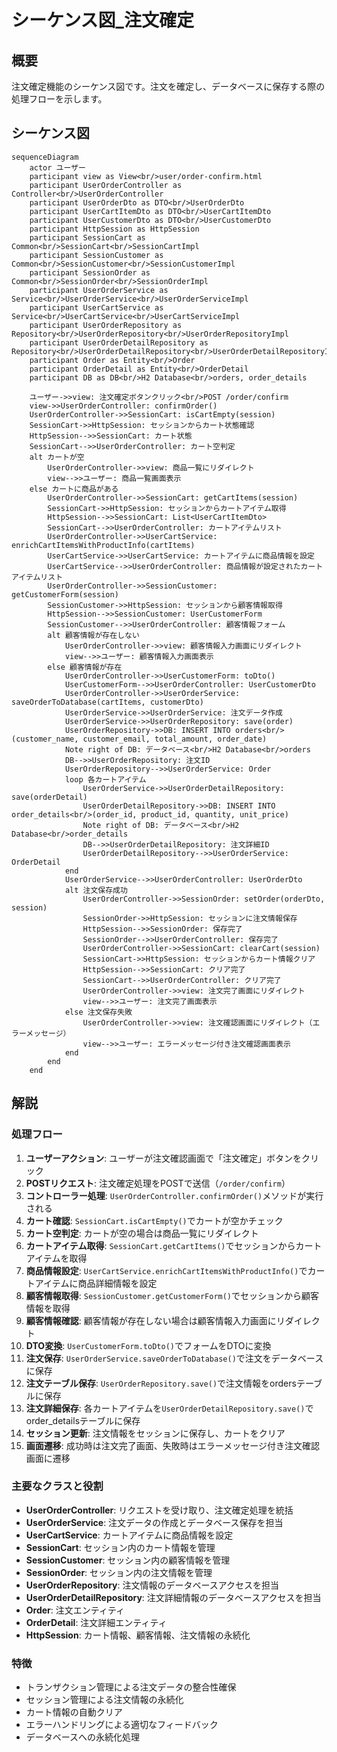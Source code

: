 # シーケンス図_注文確定

## 概要
注文確定機能のシーケンス図です。注文を確定し、データベースに保存する際の処理フローを示します。

## シーケンス図

```mermaid
sequenceDiagram
    actor ユーザー
    participant view as View<br/>user/order-confirm.html
    participant UserOrderController as Controller<br/>UserOrderController
    participant UserOrderDto as DTO<br/>UserOrderDto
    participant UserCartItemDto as DTO<br/>UserCartItemDto
    participant UserCustomerDto as DTO<br/>UserCustomerDto
    participant HttpSession as HttpSession
    participant SessionCart as Common<br/>SessionCart<br/>SessionCartImpl
    participant SessionCustomer as Common<br/>SessionCustomer<br/>SessionCustomerImpl
    participant SessionOrder as Common<br/>SessionOrder<br/>SessionOrderImpl
    participant UserOrderService as Service<br/>UserOrderService<br/>UserOrderServiceImpl
    participant UserCartService as Service<br/>UserCartService<br/>UserCartServiceImpl
    participant UserOrderRepository as Repository<br/>UserOrderRepository<br/>UserOrderRepositoryImpl
    participant UserOrderDetailRepository as Repository<br/>UserOrderDetailRepository<br/>UserOrderDetailRepositoryImpl
    participant Order as Entity<br/>Order
    participant OrderDetail as Entity<br/>OrderDetail
    participant DB as DB<br/>H2 Database<br/>orders, order_details

    ユーザー->>view: 注文確定ボタンクリック<br/>POST /order/confirm
    view->>UserOrderController: confirmOrder()
    UserOrderController->>SessionCart: isCartEmpty(session)
    SessionCart->>HttpSession: セッションからカート状態確認
    HttpSession-->>SessionCart: カート状態
    SessionCart-->>UserOrderController: カート空判定
    alt カートが空
        UserOrderController->>view: 商品一覧にリダイレクト
        view-->>ユーザー: 商品一覧画面表示
    else カートに商品がある
        UserOrderController->>SessionCart: getCartItems(session)
        SessionCart->>HttpSession: セッションからカートアイテム取得
        HttpSession-->>SessionCart: List<UserCartItemDto>
        SessionCart-->>UserOrderController: カートアイテムリスト
        UserOrderController->>UserCartService: enrichCartItemsWithProductInfo(cartItems)
        UserCartService->>UserCartService: カートアイテムに商品情報を設定
        UserCartService-->>UserOrderController: 商品情報が設定されたカートアイテムリスト
        UserOrderController->>SessionCustomer: getCustomerForm(session)
        SessionCustomer->>HttpSession: セッションから顧客情報取得
        HttpSession-->>SessionCustomer: UserCustomerForm
        SessionCustomer-->>UserOrderController: 顧客情報フォーム
        alt 顧客情報が存在しない
            UserOrderController->>view: 顧客情報入力画面にリダイレクト
            view-->>ユーザー: 顧客情報入力画面表示
        else 顧客情報が存在
            UserOrderController->>UserCustomerForm: toDto()
            UserCustomerForm-->>UserOrderController: UserCustomerDto
            UserOrderController->>UserOrderService: saveOrderToDatabase(cartItems, customerDto)
            UserOrderService->>UserOrderService: 注文データ作成
            UserOrderService->>UserOrderRepository: save(order)
            UserOrderRepository->>DB: INSERT INTO orders<br/>(customer_name, customer_email, total_amount, order_date)
            Note right of DB: データベース<br/>H2 Database<br/>orders
            DB-->>UserOrderRepository: 注文ID
            UserOrderRepository-->>UserOrderService: Order
            loop 各カートアイテム
                UserOrderService->>UserOrderDetailRepository: save(orderDetail)
                UserOrderDetailRepository->>DB: INSERT INTO order_details<br/>(order_id, product_id, quantity, unit_price)
                Note right of DB: データベース<br/>H2 Database<br/>order_details
                DB-->>UserOrderDetailRepository: 注文詳細ID
                UserOrderDetailRepository-->>UserOrderService: OrderDetail
            end
            UserOrderService-->>UserOrderController: UserOrderDto
            alt 注文保存成功
                UserOrderController->>SessionOrder: setOrder(orderDto, session)
                SessionOrder->>HttpSession: セッションに注文情報保存
                HttpSession-->>SessionOrder: 保存完了
                SessionOrder-->>UserOrderController: 保存完了
                UserOrderController->>SessionCart: clearCart(session)
                SessionCart->>HttpSession: セッションからカート情報クリア
                HttpSession-->>SessionCart: クリア完了
                SessionCart-->>UserOrderController: クリア完了
                UserOrderController->>view: 注文完了画面にリダイレクト
                view-->>ユーザー: 注文完了画面表示
            else 注文保存失敗
                UserOrderController->>view: 注文確認画面にリダイレクト（エラーメッセージ）
                view-->>ユーザー: エラーメッセージ付き注文確認画面表示
            end
        end
    end
```

## 解説

### 処理フロー
1. **ユーザーアクション**: ユーザーが注文確認画面で「注文確定」ボタンをクリック
2. **POSTリクエスト**: 注文確定処理をPOSTで送信（`/order/confirm`）
3. **コントローラー処理**: `UserOrderController.confirmOrder()`メソッドが実行される
4. **カート確認**: `SessionCart.isCartEmpty()`でカートが空かチェック
5. **カート空判定**: カートが空の場合は商品一覧にリダイレクト
6. **カートアイテム取得**: `SessionCart.getCartItems()`でセッションからカートアイテムを取得
7. **商品情報設定**: `UserCartService.enrichCartItemsWithProductInfo()`でカートアイテムに商品詳細情報を設定
8. **顧客情報取得**: `SessionCustomer.getCustomerForm()`でセッションから顧客情報を取得
9. **顧客情報確認**: 顧客情報が存在しない場合は顧客情報入力画面にリダイレクト
10. **DTO変換**: `UserCustomerForm.toDto()`でフォームをDTOに変換
11. **注文保存**: `UserOrderService.saveOrderToDatabase()`で注文をデータベースに保存
12. **注文テーブル保存**: `UserOrderRepository.save()`で注文情報をordersテーブルに保存
13. **注文詳細保存**: 各カートアイテムを`UserOrderDetailRepository.save()`でorder_detailsテーブルに保存
14. **セッション更新**: 注文情報をセッションに保存し、カートをクリア
15. **画面遷移**: 成功時は注文完了画面、失敗時はエラーメッセージ付き注文確認画面に遷移

### 主要なクラスと役割
- **UserOrderController**: リクエストを受け取り、注文確定処理を統括
- **UserOrderService**: 注文データの作成とデータベース保存を担当
- **UserCartService**: カートアイテムに商品情報を設定
- **SessionCart**: セッション内のカート情報を管理
- **SessionCustomer**: セッション内の顧客情報を管理
- **SessionOrder**: セッション内の注文情報を管理
- **UserOrderRepository**: 注文情報のデータベースアクセスを担当
- **UserOrderDetailRepository**: 注文詳細情報のデータベースアクセスを担当
- **Order**: 注文エンティティ
- **OrderDetail**: 注文詳細エンティティ
- **HttpSession**: カート情報、顧客情報、注文情報の永続化

### 特徴
- トランザクション管理による注文データの整合性確保
- セッション管理による注文情報の永続化
- カート情報の自動クリア
- エラーハンドリングによる適切なフィードバック
- データベースへの永続化処理 